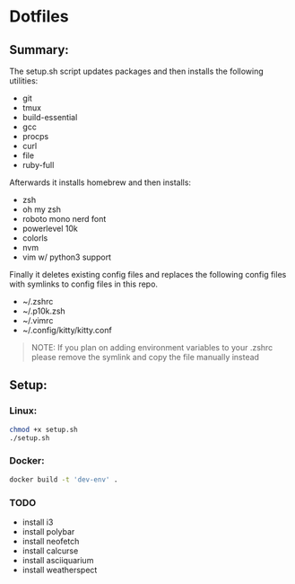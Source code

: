 # Dotfiles

## Summary:

The setup.sh script updates packages and then installs the following utilities:

- git
- tmux
- build-essential
- gcc
- procps
- curl
- file
- ruby-full

Afterwards it installs homebrew and then installs:

- zsh
- oh my zsh
- roboto mono nerd font
- powerlevel 10k
- colorls
- nvm
- vim w/ python3 support

Finally it deletes existing config files and replaces the following config files with symlinks to config files in this repo.

- ~/.zshrc
- ~/.p10k.zsh
- ~/.vimrc
- ~/.config/kitty/kitty.conf

> NOTE: If you plan on adding environment variables to your .zshrc please remove the symlink and copy the file manually instead

## Setup:

### Linux:

```bash
chmod +x setup.sh
./setup.sh
```

### Docker:

```bash
docker build -t 'dev-env' .
```

### TODO

- install i3
- install polybar
- install neofetch
- install calcurse
- install asciiquarium
- install weatherspect
